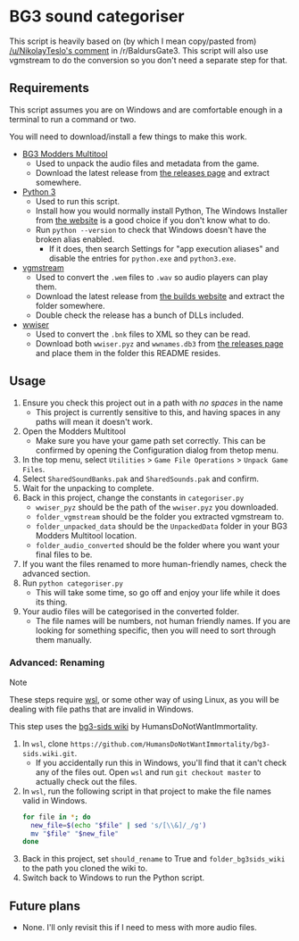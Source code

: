 # BG3 sound categoriser

This script is heavily based on (by which I mean copy/pasted from) [/u/NikolayTeslo's comment](https://www.reddit.com/r/BaldursGate3/comments/14eipmt/comment/k16mtq7/) in /r/BaldursGate3. This script will also use vgmstream to do the conversion so you don't need a separate step for that.

## Requirements

This script assumes you are on Windows and are comfortable enough in a terminal to run a command or two.

You will need to download/install a few things to make this work.

- [BG3 Modders Multitool](https://github.com/ShinyHobo/BG3-Modders-Multitool)
  - Used to unpack the audio files and metadata from the game.
  - Download the latest release from [the releases page](https://github.com/ShinyHobo/BG3-Modders-Multitool/releases) and extract somewhere.
- [Python 3](https://www.python.org/)
  - Used to run this script.
  - Install how you would normally install Python, The Windows Installer from [the website](https://www.python.org/downloads/) is a good choice if you don't know what to do.
  - Run `python --version` to check that Windows doesn't have the broken alias enabled.
    - If it does, then search Settings for "app execution aliases" and disable the entries for `python.exe` and `python3.exe`.
- [vgmstream](https://github.com/vgmstream/vgmstream)
  - Used to convert the `.wem` files to `.wav` so audio players can play them.
  - Download the latest release from [the builds website](https://vgmstream.org/) and extract the folder somewhere.
  - Double check the release has a bunch of DLLs included.
- [wwiser](https://github.com/bnnm/wwiser)
  - Used to convert the `.bnk` files to XML so they can be read.
  - Download both `wwiser.pyz` and `wwnames.db3` from [the releases page](https://github.com/bnnm/wwiser/releases) and place them in the folder this README resides.

## Usage

1. Ensure you check this project out in a path with _no spaces_ in the name
   - This project is currently sensitive to this, and having spaces in any paths will mean it doesn't work.
2. Open the Modders Multitool
   - Make sure you have your game path set correctly. This can be confirmed by opening the Configuration dialog from thetop menu.
3. In the top menu, select `Utilities` > `Game File Operations` > `Unpack Game Files`.
4. Select `SharedSoundBanks.pak` and `SharedSounds.pak` and confirm.
5. Wait for the unpacking to complete.
6. Back in this project, change the constants in `categoriser.py`
   - `wwiser_pyz` should be the path of the `wwiser.pyz` you downloaded.
   - `folder_vgmstream` should be the folder you extracted vgmstream to.
   - `folder_unpacked_data` should be the `UnpackedData` folder in your BG3 Modders Multitool location.
   - `folder_audio_converted` should be the folder where you want your final files to be.
7. If you want the files renamed to more human-friendly names, check the advanced section.
8. Run `python categoriser.py`
   - This will take some time, so go off and enjoy your life while it does its thing.
9. Your audio files will be categorised in the converted folder.
   - The file names will be numbers, not human friendly names. If you are looking for something specific, then you will need to sort through them manually.

### Advanced: Renaming

> [!NOTE]
> These steps require [wsl](https://learn.microsoft.com/en-us/windows/wsl/), or some other way of using Linux, as you will be dealing with file paths that are invalid in Windows.

This step uses the [bg3-sids wiki](https://github.com/HumansDoNotWantImmortality/bg3-sids/wiki) by HumansDoNotWantImmortality.

1. In `wsl`, clone `https://github.com/HumansDoNotWantImmortality/bg3-sids.wiki.git`.
   - If you accidentally run this in Windows, you'll find that it can't check any of the files out. Open `wsl` and run `git checkout master` to actually check out the files.
2. In `wsl`, run the following script in that project to make the file names valid in Windows.
   ```sh
   for file in *; do
     new_file=$(echo "$file" | sed 's/[\\&]/_/g')
     mv "$file" "$new_file"
   done
   ```
3. Back in this project, set `should_rename` to True and `folder_bg3sids_wiki` to the path you cloned the wiki to.
4. Switch back to Windows to run the Python script.

## Future plans

- None. I'll only revisit this if I need to mess with more audio files.
